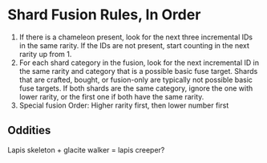 # Shard Fusion Rules, In Order

1. If there is a chameleon present, look for the next three incremental IDs in the same rarity. 
If the IDs are not present, start counting in the next rarity up from 1.
2. For each shard category in the fusion, look for the next incremental ID in the same rarity and category that is a possible basic fuse target.
Shards that are crafted, bought, or fusion-only are typically not possible basic fuse targets.
If both shards are the same category, ignore the one with lower rarity, or the first one if both have the same rarity.
3. Special fusion
Order: Higher rarity first, then lower number first

## Oddities

Lapis skeleton + glacite walker = lapis creeper?